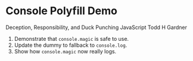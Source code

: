
# Console Polyfill Demo

Deception, Responsibility, and Duck Punching JavaScript
Todd H Gardner

1. Demonstrate that `console.magic` is safe to use.
2. Update the dummy to fallback to `console.log`.
3. Show how `console.magic` now really logs.

